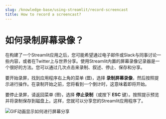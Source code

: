 ```yaml
---
slug: /knowledge-base/using-streamlit/record-screencast
title: How to record a screencast?
---
```


# 如何录制屏幕录像？

在构建了一个Streamlit应用之后，您可能希望通过电子邮件或Slack与同事讨论一些内容，或者在Twitter上与世界分享。使用Streamlit内置的屏幕录像记录器是一个很好的方法。您可以通过几次点击来录制、叙述、停止、保存和分享。

要开始录屏，找到应用程序右上角的菜单 (**☰**)，选择 **录制屏幕录像**，然后按照提示进行操作。在录制开始之前，您将看到一个倒计时，这意味着即将开始。

要停止录屏，请返回菜单 (**☰**)，选择 **停止录制**（或按下 **ESC** 键）。按照提示预览并将录制保存到磁盘上。这样，您就可以分享您的Streamlit应用程序了。

![GIF动画显示如何进行屏幕分享](/images/screenshare.gif)